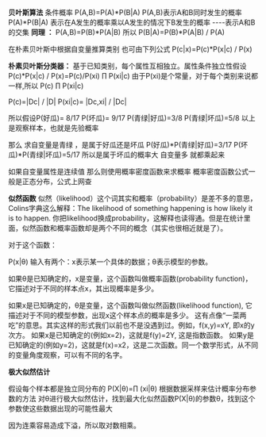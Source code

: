 **贝叶斯算法**
条件概率
P(A,B)=P(A)*P(B|A)
P(A,B)表示A和B同时发生的概率
P(A)*P(B|A) 表示在A发生的概率乘以A发生的情况下B发生的概率  ----表示A和B的交集
**同理 ：**
P(A,B)=P(B)*P(A|B)
所以
P(B|A)=P(B)*P(A|B) / P(A)

在朴素贝叶斯中根据自变量推算类别 也可由下列公式
P(c|x)=P(c)*P(x|c) / P(x)

**朴素贝叶斯分类器：**
基于已知类别，每个属性互相独立。属性条件独立性假设
P(c)*P(x|c) / P(x)=P(c)/P(xi) ∏ P(xi|c)
由于P(xi)是个常量，对于每个类别来说都一样,所以
P(c) ∏ P(xi|c)

P(c)=|Dc| / |D|
P(xi|c)= |Dc,xi| / |Dc|

所以假设P(好瓜)= 8/17
P(坏瓜)= 9/17
P(青绿|好瓜)=3/8
P(青绿|坏瓜)=5/8
以上是观察样本，也就是先验概率

那么 求自变量是青绿 ，是属于好瓜还是坏瓜
P(好瓜)*P(青绿|好瓜)=3/17
P(坏瓜)*P(青绿|坏瓜)=5/17
所以是属于坏瓜的概率大
自变量多 就都乘起来

如果自变量属性是连续值
那么则使用概率密度函数来求概率
概率密度函数公式一般是正态分布，公式上网查


**似然函数**
似然（likelihood）这个词其实和概率（probability）是差不多的意思，Colins字典这么解释：The likelihood of something happening is how likely it is to happen. 你把likelihood换成probability，这解释也读得通。但是在统计里面，似然函数和概率函数却是两个不同的概念（其实也很相近就是了）。

对于这个函数：

P(x|θ)
输入有两个：x表示某一个具体的数据；θ表示模型的参数。

如果θ是已知确定的，x是变量，这个函数叫做概率函数(probability function)，它描述对于不同的样本点x，其出现概率是多少。

如果x是已知确定的，θ是变量，这个函数叫做似然函数(likelihood function), 它描述对于不同的模型参数，出现x这个样本点的概率是多少。
这有点像“一菜两吃”的意思。其实这样的形式我们以前也不是没遇到过。例如，f(x,y)=xY, 即x的y次方。
如果x是已知确定的(例如x=2)，这就是f(y)=2Y, 这是指数函数。 如果y是已知确定的(例如y=2)，这就是f(x)=x2，这是二次函数。同一个数学形式，从不同的变量角度观察，可以有不同的名字。

**极大似然估计**

假设每个样本都是独立同分布的
P(X|θ)=∏ (xi|θ)
根据数据采样来估计概率分布参数的方法
对θ进行极大似然估计，找到最大化似然函数P(X|θ)的参数θ，找到这个参数使这些数据出现的可能性最大

因为连乘容易造成下溢，所以取对数相乘。